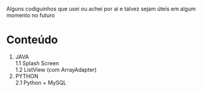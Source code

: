 Alguns codiguinhos que usei ou achei por aí e talvez sejam úteis em algum momento no futuro

# Conteúdo
1. JAVA <br>
  1.1 Splash Screen<br>
  1.2 ListView (com ArrayAdapter)<br>
2. PYTHON <br>
	2.1 Python + MySQL<br>
  <br>

